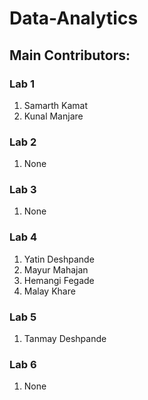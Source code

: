 # Data-Analytics

## Main Contributors:

### Lab 1
1. Samarth Kamat
2. Kunal Manjare

### Lab 2
1. None

### Lab 3
1. None

### Lab 4
1. Yatin Deshpande
2. Mayur Mahajan
3. Hemangi Fegade
4. Malay Khare

### Lab 5
1. Tanmay Deshpande

### Lab 6
1. None
